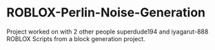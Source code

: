 # ROBLOX-Perlin-Noise-Generation
Project worked on with 2 other people superdude194 and iyagarut-888
ROBLOX Scripts from a block generation project.
